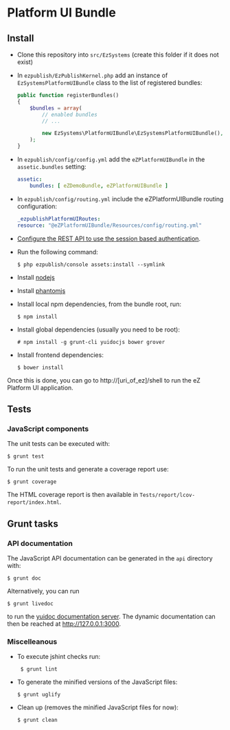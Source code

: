 # Platform UI Bundle

## Install

* Clone this repository into `src/EzSystems` (create this folder if it does not
  exist)
* In `ezpublish/EzPublishKernel.php` add an instance of
  `EzSystemsPlatformUIBundle` class to the list of registered bundles:
    ```php
    public function registerBundles()
    {
        $bundles = array(
            // enabled bundles
            // ...

            new EzSystems\PlatformUIBundle\EzSystemsPlatformUIBundle(),
        );
    }
    ```
* In `ezpublish/config/config.yml` add the `eZPlatformUIBundle` in the
  `assetic.bundles` setting:

    ```yml
    assetic:
        bundles: [ eZDemoBundle, eZPlatformUIBundle ]
    ```
* In `ezpublish/config/routing.yml` include the eZPlatformUIBundle routing
  configuration:

    ```yml
    _ezpublishPlatformUIRoutes:
    resource: "@eZPlatformUIBundle/Resources/config/routing.yml"
    ```
* [Configure the REST API to use the session based authentication](https://doc.ez.no/display/EZP/REST+API+Authentication).
* Run the following command:
    ```
    $ php ezpublish/console assets:install --symlink
    ```
* Install [nodejs](http://nodejs.org/)
* Install [phantomjs](http://phantomjs.org)
* Install local npm dependencies, from the bundle root, run:

    ```
    $ npm install
    ```
* Install global dependencies (usually you need to be root):

    ```
    # npm install -g grunt-cli yuidocjs bower grover
    ```
* Install frontend dependencies:

    ```
    $ bower install
    ```

Once this is done, you can go to http://[uri\_of\_ez]/shell to run the eZ Platform
UI application.

## Tests

### JavaScript components

The unit tests can be executed with:
```
$ grunt test
``` 

To run the unit tests and generate a coverage report use:
```
$ grunt coverage
```

The HTML coverage report is then available in
`Tests/report/lcov-report/index.html`.

## Grunt tasks

### API documentation

The JavaScript API documentation can be generated in the `api` directory with:

```
$ grunt doc
```
Alternatively, you can run
```
$ grunt livedoc
```
to run the [yuidoc documentation
server](http://yui.github.io/yuidoc/args/index.html#server). The dynamic
documentation can then be reached at http://127.0.0.1:3000.

### Miscelleanous

* To execute jshint checks run:
  ```
   $ grunt lint
   ```
* To generate the minified versions of the JavaScript files:
  ```
  $ grunt uglify
  ```
* Clean up (removes the minified JavaScript files for now):
  ```
  $ grunt clean
 ```


